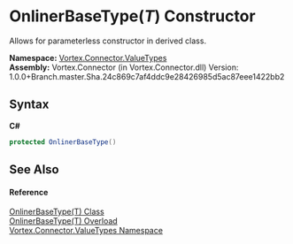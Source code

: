 # OnlinerBaseType(*T*) Constructor 
 

Allows for parameterless constructor in derived class.

**Namespace:**&nbsp;<a href="N_Vortex_Connector_ValueTypes.md">Vortex.Connector.ValueTypes</a><br />**Assembly:**&nbsp;Vortex.Connector (in Vortex.Connector.dll) Version: 1.0.0+Branch.master.Sha.24c869c7af4ddc9e28426985d5ac87eee1422bb2

## Syntax

**C#**<br />
``` C#
protected OnlinerBaseType()
```


## See Also


#### Reference
<a href="T_Vortex_Connector_ValueTypes_OnlinerBaseType_1.md">OnlinerBaseType(T) Class</a><br /><a href="Overload_Vortex_Connector_ValueTypes_OnlinerBaseType_1__ctor.md">OnlinerBaseType(T) Overload</a><br /><a href="N_Vortex_Connector_ValueTypes.md">Vortex.Connector.ValueTypes Namespace</a><br />